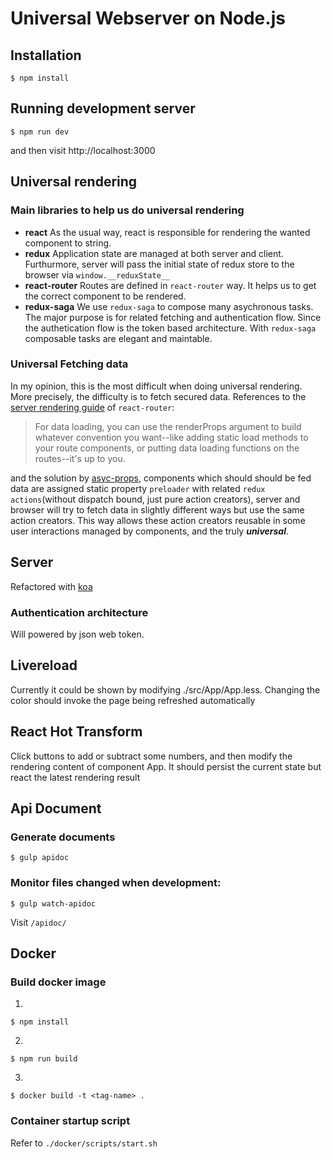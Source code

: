 # Universal Webserver on Node.js
## Installation
```
$ npm install
```

## Running development server
```
$ npm run dev
```
and then visit http://localhost:3000

## Universal rendering
### Main libraries to help us do universal rendering
* **react**
As the usual way, react is responsible for rendering the wanted component to string.
* **redux**
Application state are managed at both server and client. Furthurmore, server will pass the initial state of redux store to the browser via `window.__reduxState__`
* **react-router**
Routes are defined in `react-router` way. It helps us to get the correct component to be rendered.
* **redux-saga**
We use `redux-saga` to compose many asychronous tasks. The major purpose is for related fetching and authentication flow. Since the authetication flow is the token based architecture. With `redux-saga` composable tasks are elegant and maintable.
### Universal Fetching data
In my opinion, this is the most difficult when doing universal rendering. More precisely, the difficulty is to fetch secured data. References to the [server rendering guide](https://github.com/reactjs/react-router/blob/master/docs/guides/ServerRendering.md) of `react-router`:
> For data loading, you can use the renderProps argument to build whatever convention you want--like adding static load methods to your route components, or putting data loading functions on the routes--it's up to you.

and the solution by [asyc-props](https://github.com/ryanflorence/async-props), components which should should be fed data are assigned static property `preloader` with related `redux actions`(without dispatch bound, just pure action creators), server and browser will try to fetch data in slightly different ways but use the same action creators. This way allows these action creators reusable in some user interactions managed by components, and the truly ***universal***.
## Server
Refactored with [koa](https://github.com/koajs/koa)
### Authentication architecture
Will powered by json web token.

## Livereload
Currently it could be shown by modifying ./src/App/App.less.
Changing the color should invoke the page being refreshed automatically

## React Hot Transform
Click buttons to add or subtract some numbers, and then modify the rendering content of component App.
It should persist the current state but react the latest rendering result

## Api Document
### Generate documents
```
$ gulp apidoc
```
### Monitor files changed when development:
```
$ gulp watch-apidoc
```
Visit `/apidoc/`

## Docker
### Build docker image
1.
```
$ npm install
```
2.
```
$ npm run build
```
3.
```
$ docker build -t <tag-name> .
```
### Container startup script
Refer to `./docker/scripts/start.sh`

